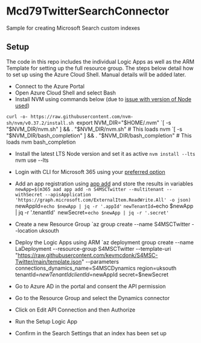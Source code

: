 # Mcd79TwitterSearchConnector
Sample for creating Microsoft Search custom indexes

## Setup 
The code in this repo includes the individual Logic Apps as well as the ARM Template for setting up the full resource group. The steps below detail how to set up using the Azure Cloud Shell. Manual details will be added later.

- Connect to the Azure Portal
- Open Azure Cloud Shell and select Bash
- Install NVM using commands below (due to [issue with version of Node used](https://github.com/pnp/cli-microsoft365/issues/2017))

`curl -o- https://raw.githubusercontent.com/nvm-sh/nvm/v0.37.2/install.sh
`export NVM_DIR="$HOME/.nvm"
`[ -s "$NVM_DIR/nvm.sh" ] && \. "$NVM_DIR/nvm.sh" # This loads nvm
`[ -s "$NVM_DIR/bash_completion" ] && \. "$NVM_DIR/bash_completion" # This loads nvm bash_completion
- Install the latest LTS Node version and set it as active
`nvm install --lts
`nvm use --lts

- Login with CLI for Microsoft 365 using your [preferred option](https://pnp.github.io/cli-microsoft365/user-guide/connecting-office-365/#log-in-using-the-default-device-code-flow)
- Add an app registration using [app add](https://pnp.github.io/cli-microsoft365/cmd/aad/app/app-add/) and store the results in variables
`newApp=$(m365 aad app add -n S4MSCTwitter --multitenant --withSecret --apisApplication 'https://graph.microsoft.com/ExternalItem.ReadWrite.All' -o json)
`newAppId=`echo $newApp | jq -r '.appId'`
`newTenantId=`echo $newApp | jq -r '.tenantId'`
`newSecret=`echo $newApp | jq -r '.secret'`
- Create a new Resource Group
`az group create --name S4MSCTwitter --location uksouth
- Deploy the Logic Apps using ARM
`az deployment group create --name LaDeployment --resource-group S4MSCTwitter --template-uri "https://raw.githubusercontent.com/kevmcdonk/S4MSC-Twitter/main/template.json" --parameters connections_dynamics_name=S4MSCDynamics region=uksouth tenantId=$newTenantId clientId=$newAppId secret=$newSecret
- Go to Azure AD in the portal and consent the API permission
- Go to the Resource Group and select the Dynamics connector
- Click on Edit API Connection and then Authorize
- Run the Setup Logic App
- Confirm in the Search Settings that an index has been set up

